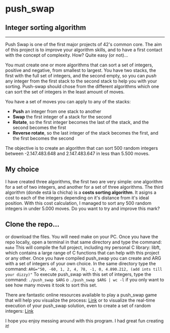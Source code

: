 # push_swap
## Integer sorting algorithm
---
Push Swap is one of the first major projects of 42's common core. The aim of this project is to improve your algorithm skills, and to have a first contact with the concept of complexity. How? Quite easy (or not)...

You must create one or more algorithms that can sort a set of integers, positive and negative, from smallest to largest. You have two stacks, the first with the full set of integers, and the second empty, so you can *push* any integer from the first stack to the second stack to help you with your sorting. Push-swap should chose from the different algorithms which one can sort the set of integers in the least amount of moves.

You have a set of moves you can apply to any of the stacks:
  * __Push__ an integer from one stack to another
  * __Swap__ the first integer of a stack for the second
  * __Rotate__, so the first integer becomes the last of the stack, and the second becomes the first
  * __Reverse rotate__, so the last integer of the stack becomes the first, and the first becomes the second

The objective is to create an algorithm that can sort 500 random integers between -2.147.483.648 and 2.147.483.647 in less than 5.500 moves.

## My choice
I have created three algorithms, the first two are very simple: one algorithm for a set of two integers, and another for a set of three algorithms. The third algorithm (donde está la chicha) is a __costs sorting algorithm__. It asigns a cost to each of the integers depending on it's distance from it's ideal position.
With this cost calculation, I managed to sort any 500 random integers in under 5.000 moves. Do you want to try and improve this mark?

## Clone the repo...
or download the files. You will need make on your PC. Once you have the repo locally, open a terminal in that same directory and type the command:
`make`
This will compile the full project, including my personal C library: libft, which contains a large range of C functions that can help with this project or any other.
Once you have compiled push_swap you can create and ARG with a set of integers of your own choice. In the same directory type the command:
`ARG="50, -60, 1, 2, 4, 78, -1, 0, 4.890.212, (add ints till your dizzy)"`
To execute push_swap with this set of integers, type the command:
`./push_swap $ARG`
o
`./push_swap $ARG | wc -l` if you only want to see how many moves it took to sort this set.

There are fantastic online resources available to play a push_swap game that will help you visualize the process:
[Link](https://vscza.itch.io/push-swap)
or to visualize the real-time execution of your push_swap solution, even to create a set of random integers:
[Link](https://push-swap-visualizer.vercel.app/)

I hope you enjoy messing around with this program. I had great fun creating it!
